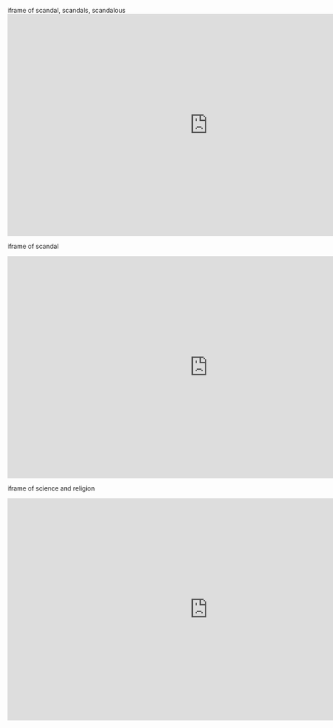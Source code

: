 iframe of scandal, scandals, scandalous<iframe name="ngram_chart" src="https://books.google.com/ngrams/interactive_chart?content=scandal&year_start=1600&year_end=2000&corpus=15&smoothing=3&share=&direct_url=t1%3B%2Cscandal%3B%2Cc0" width=900 height=500 marginwidth=0 marginheight=0 hspace=0 vspace=0 frameborder=0 scrolling=no></iframe>

iframe of scandal
<iframe name="ngram_chart" src="https://books.google.com/ngrams/interactive_chart?content=scandal%2Cscandals%2Cscandalous&year_start=1600&year_end=2000&corpus=15&smoothing=3&share=&direct_url=t1%3B%2Cscandal%3B%2Cc0%3B.t1%3B%2Cscandals%3B%2Cc0%3B.t1%3B%2Cscandalous%3B%2Cc0" width=900 height=500 marginwidth=0 marginheight=0 hspace=0 vspace=0 frameborder=0 scrolling=no></iframe>



iframe of science and religion

<iframe name="ngram_chart" src="https://books.google.com/ngrams/interactive_chart?content=science%2Creligion&year_start=1600&year_end=2000&corpus=15&smoothing=3&share=&direct_url=t1%3B%2Cscience%3B%2Cc0%3B.t1%3B%2Creligion%3B%2Cc0" width=900 height=500 marginwidth=0 marginheight=0 hspace=0 vspace=0 frameborder=0 scrolling=no></iframe>